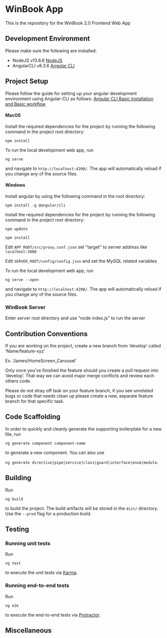 # WinBook App

This is the repository for the WinBook 2.0 Frontend Web App

## Development Environment

Please make sure the following are installed:

- NodeJS v13.6.6 [NodeJS](https://nodejs.org/en/)
- AngularCLI v8.3.6 [Angular CLI](https://github.com/angular/angular-cli)

## Project Setup

Please follow the guide for setting up your angular development environment using Angular-CLI as follows:
[Angular CLI Basic Installation and Basic workflow](https://angular.io/cli)

#### MacOS
Install the required dependencies for the project by running the following command in the project root directory:

`npm install`

To run the local development web app, run

`ng serve`

and navigate to `http://localhost:4200/`. 
The app will automatically reload if you change any of the source files.

#### Windows
Install angular by using the following command in the root directory:

`npm install -g @angular/cli`

Install the required dependencies for the project by running the following command in the project root directory:

`npm update`

`npm install`

Edit `APP_ROOT/src/proxy.conf.json` set "target" to server address like `localhost:3000`

Edit `SERVER_ROOT/config/config.json` and set the MySQL related variables

To run the local development web app, run

`ng serve --open`

and navigate to `http://localhost:4200/`. 
The app will automatically reload if you change any of the source files.

### WinBook Server

Enter server root directory and use "node index.js" to run the server


## Contribution Conventions

If you are working on the project, create a new branch from ‘develop’ called ‘Name/feature-xyz’ 

Ex. ‘James/HomeScreen_Carousel’

Only once you’ve finished the feature should you create a pull request into ‘develop’. That way we can avoid major merge conflicts and review each others code.

Please do not stray off task on your feature branch, if you see unrelated bugs or code that needs clean up please create a new, separate feature branch for that specific task.

## Code Scaffolding

In order to quickly and cleanly generate the supporting boilerplate for a new file, run

`ng generate component component-name` 

to generate a new component. You can also use 

`ng generate directive|pipe|service|class|guard|interface|enum|module`.

## Building

Run 

`ng build` 

to build the project. The build artifacts will be stored in the `dist/` directory. Use the `--prod` flag for a production build.

## Testing

### Running unit tests

Run 

`ng test` 

to execute the unit tests via [Karma](https://karma-runner.github.io).

### Running end-to-end tests

Run 

`ng e2e` 

to execute the end-to-end tests via [Protractor](http://www.protractortest.org/).

## Miscellaneous